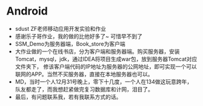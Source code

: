 # Android

- sdust ZF老师移动应用开发实验和作业
- 感谢乐子哥作业，我的做的比他好多了~ 可惜早不到了
- SSM_Demo为服务器端，Book_store为客户端
- 大作业做的一个在线书店，分为客户端和服务器端。购买服务器，安装Tomcat，mysql，jdk，通过IDEA将项目生成war包，放到服务器Tomcat对应文件夹下，
修该客户端代码的IP地址为服务器的公网地址，即可实现一个可以联网的APP。当然不买服务器，直接在本地服务器也可以。
- MD，当时一个人12月31号晚上，零下十几度，一个人在134做这玩意跨年，队友都走了，而我想赶紧做完复习数据库和计网，泪目了。
- 最后，有问题联系我，若有我联系方式的话。
